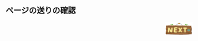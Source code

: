 ## ページの送りの確認
<div>
    <a href="https://github.com/AtonoT63/keyboard/blob/main/prevTest.md"><img src="./icons/navigation_next.png" width="15%" align="right"></a>
</div>
